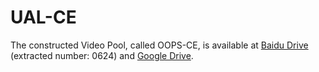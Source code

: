 # UAL-CE
The constructed Video Pool, called OOPS-CE, is available at [Baidu Drive](https://pan.baidu.com/s/1OIbqZ3Y4MOi9HzNwl5P6bQ) (extracted number: 0624) and [Google Drive](https://drive.google.com/drive/folders/1p7DsX1AkXiAG3XH4RIzZMP4BimzTAt1P). 

